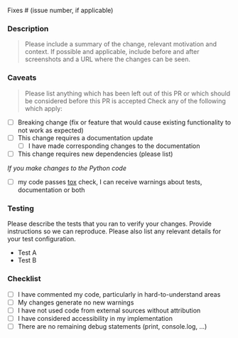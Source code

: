Fixes # (issue number, if applicable) 

### Description
> Please include a summary of the change, relevant motivation and context. If possible and applicable, include before and after screenshots and a URL where the changes can be seen.
    
### Caveats

> Please list anything which has been left out of this PR or which should be considered before this PR is accepted
Check any of the following which apply:

* [ ]  Breaking change (fix or feature that would cause existing functionality to not work as expected)
* [ ]  This change requires a documentation update
    * [ ]  I have made corresponding changes to the documentation
* [ ]  This change requires new dependencies (please list)

*If you make changes to the Python code*
  
* [ ]  my code passes [tox](https://tox.readthedocs.io/en/latest/) check, I can receive warnings about tests, documentation or both

### Testing
Please describe the tests that you ran to verify your changes. Provide instructions so we can reproduce. Please also list any relevant details for your test configuration.

* Test A
* Test B

### Checklist
* [ ] I have commented my code, particularly in hard-to-understand areas
* [ ] My changes generate no new warnings
* [ ] I have not used code from external sources without attribution
* [ ] I have considered accessibility in my implementation 
* [ ] There are no remaining debug statements (print, console.log, ...)
